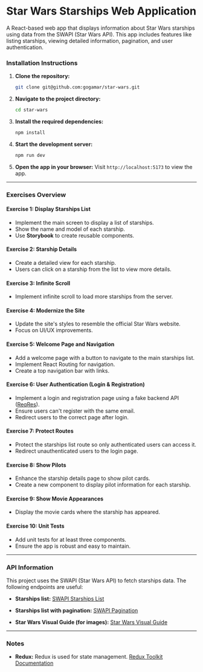# Star Wars Starships Web Application

A React-based web app that displays information about Star Wars starships using data from the SWAPI (Star Wars API). This app includes features like listing starships, viewing detailed information, pagination, and user authentication.

### Installation Instructions

1. **Clone the repository:**

   ```bash
   git clone git@github.com:gogamar/star-wars.git
   ```

2. **Navigate to the project directory:**

   ```bash
   cd star-wars
   ```

3. **Install the required dependencies:**

   ```bash
   npm install
   ```

4. **Start the development server:**

   ```bash
   npm run dev
   ```

5. **Open the app in your browser:**
   Visit `http://localhost:5173` to view the app.

---

### Exercises Overview

#### **Exercise 1: Display Starships List**

- Implement the main screen to display a list of starships.
- Show the name and model of each starship.
- Use **Storybook** to create reusable components.

#### **Exercise 2: Starship Details**

- Create a detailed view for each starship.
- Users can click on a starship from the list to view more details.

#### **Exercise 3: Infinite Scroll**

- Implement infinite scroll to load more starships from the server.

#### **Exercise 4: Modernize the Site**

- Update the site's styles to resemble the official Star Wars website.
- Focus on UI/UX improvements.

#### **Exercise 5: Welcome Page and Navigation**

- Add a welcome page with a button to navigate to the main starships list.
- Implement React Routing for navigation.
- Create a top navigation bar with links.

#### **Exercise 6: User Authentication (Login & Registration)**

- Implement a login and registration page using a fake backend API ([ReqRes](https://reqres.in/)).
- Ensure users can't register with the same email.
- Redirect users to the correct page after login.

#### **Exercise 7: Protect Routes**

- Protect the starships list route so only authenticated users can access it.
- Redirect unauthenticated users to the login page.

#### **Exercise 8: Show Pilots**

- Enhance the starship details page to show pilot cards.
- Create a new component to display pilot information for each starship.

#### **Exercise 9: Show Movie Appearances**

- Display the movie cards where the starship has appeared.

#### **Exercise 10: Unit Tests**

- Add unit tests for at least three components.
- Ensure the app is robust and easy to maintain.

---

### API Information

This project uses the SWAPI (Star Wars API) to fetch starships data. The following endpoints are useful:

- **Starships list:**
  [SWAPI Starships List](https://swapi.dev/api/starships/)

- **Starships list with pagination:**
  [SWAPI Pagination](https://swapi.dev/api/starships/?page=1)

- **Star Wars Visual Guide (for images):**
  [Star Wars Visual Guide](https://starwars-visualguide.com/)

---

### Notes

- **Redux:** Redux is used for state management. [Redux Toolkit Documentation](https://redux-toolkit.js.org/)
